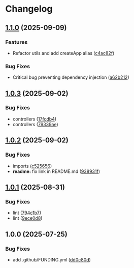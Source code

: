 # Changelog

## [1.1.0](https://github.com/MaksymStoianov/appsscript-boot/compare/v1.0.3...v1.1.0) (2025-09-09)


### Features

* Refactor utils and add createApp alias ([c4ac82f](https://github.com/MaksymStoianov/appsscript-boot/commit/c4ac82fed83df22816c9d065e1ac7028aedce5e9))


### Bug Fixes

* Critical bug preventing dependency injection ([a62b212](https://github.com/MaksymStoianov/appsscript-boot/commit/a62b212376ef6909f6c2e83fd291096b6a5a5bb7))

## [1.0.3](https://github.com/MaksymStoianov/appsscript-boot/compare/v1.0.2...v1.0.3) (2025-09-02)


### Bug Fixes

* controllers ([17fcdb4](https://github.com/MaksymStoianov/appsscript-boot/commit/17fcdb415ee0e7cec98976ff7b0dd6270b78cf02))
* controllers ([79339ae](https://github.com/MaksymStoianov/appsscript-boot/commit/79339ae8109af400ed2e1eb3580f2d2f2cb1946a))

## [1.0.2](https://github.com/MaksymStoianov/appsscript-boot/compare/v1.0.1...v1.0.2) (2025-09-02)


### Bug Fixes

* imports ([c525656](https://github.com/MaksymStoianov/appsscript-boot/commit/c5256565d84c6cd53aa36dd1312d7880044af84a))
* **readme:** fix link in README.md ([938931f](https://github.com/MaksymStoianov/appsscript-boot/commit/938931f39fd3646f2d5b17345d503dd27a6601e3))

## [1.0.1](https://github.com/MaksymStoianov/appsscript-boot/compare/v1.0.0...v1.0.1) (2025-08-31)


### Bug Fixes

* lint ([794c1b7](https://github.com/MaksymStoianov/appsscript-boot/commit/794c1b760aac01e7124c8561d44f42fef69fdf91))
* lint ([9ece0d8](https://github.com/MaksymStoianov/appsscript-boot/commit/9ece0d8733025d82ba75baf0489001c37776b511))

## 1.0.0 (2025-07-25)

### Bug Fixes

- add .github/FUNDING.yml ([dd0c80d](https://github.com/MaksymStoianov/appsscript-boot/commit/dd0c80dfa183001b62cfcd40a1709282b52c5f7c))
